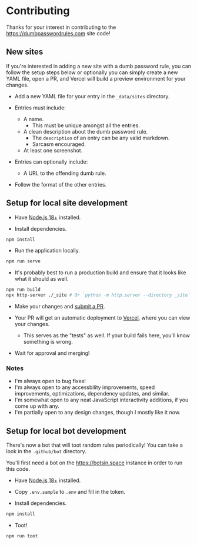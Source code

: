 # Contributing

Thanks for your interest in contributing to the https://dumbpasswordrules.com site code!

## New sites

If you're interested in adding a new site with a dumb password rule, you can follow the setup steps below or optionally you can simply create a new YAML file, open a PR, and Vercel will build a preview environment for your changes.

- Add a new YAML file for your entry in the `_data/sites` directory.

- Entries must include:

  - A name.
    - This must be unique amongst all the entries.
  - A clean description about the dumb password rule.
    - The `description` of an entry can be any valid markdown.
    - Sarcasm encouraged.
  - At least one screenshot.

- Entries can optionally include:

  - A URL to the offending dumb rule.

- Follow the format of the other entries.

## Setup for local site development

- Have [Node.js 18+](https://nodejs.org/en/) installed.

- Install dependencies.

```bash
npm install
```

- Run the application locally.

```bash
npm run serve
```

- It's probably best to run a production build and ensure that it looks like what it should as well.

```bash
npm run build
npx http-server ./_site # Or `python -m http.server --directory _site` or any other similar method you like to serve static assets on your machine.
```

- Make your changes and [submit a PR](https://docs.github.com/en/pull-requests/collaborating-with-pull-requests/proposing-changes-to-your-work-with-pull-requests/creating-a-pull-request).

- Your PR will get an automatic deployment to [Vercel](https://vercel.com), where you can view your changes.

  - This serves as the "tests" as well. If your build fails here, you'll know something is wrong.

- Wait for approval and merging!

### Notes

- I'm always open to bug fixes!
- I'm always open to any accessbility improvements, speed improvements, optimizations, dependency updates, and similar.
- I'm somewhat open to any neat JavaScript interactivity additions, if you come up with any.
- I'm partially open to any design changes, though I mostly like it now.

## Setup for local bot development

There's now a bot that will toot random rules periodically! You can take a look in the `.github/bot` directory.

You'll first need a bot on the https://botsin.space instance in order to run this code.

- Have [Node.js 18+](https://nodejs.org/en/) installed.

- Copy `.env.sample` to `.env` and fill in the token.

- Install dependencies.

```bash
npm install
```

- Toot!

```
npm run toot
```
